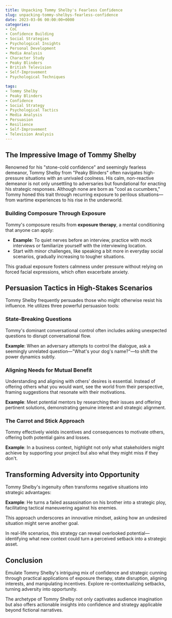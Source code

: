 ```yaml
---
title: Unpacking Tommy Shelby's Fearless Confidence
slug: unpacking-tommy-shelbys-fearless-confidence
date: 2023-03-06 00:00:00+0000
categories:
- CoC
- Confidence Building
- Social Strategies
- Psychological Insights
- Personal Development
- Media Analysis
- Character Study
- Peaky Blinders
- British Television
- Self-Improvement
- Psychological Techniques

tags:
- Tommy Shelby
- Peaky Blinders
- Confidence
- Social Strategy
- Psychological Tactics
- Media Analysis
- Persuasion
- Resilience
- Self-Improvement
- Television Analysis
---
```


## The Impressive Image of Tommy Shelby

Renowned for his "stone-cold confidence" and seemingly fearless demeanor, Tommy Shelby from "Peaky Blinders" often navigates high-pressure situations with an unrivaled coolness. His calm, non-reactive demeanor is not only unsettling to adversaries but foundational for enacting his strategic responses. Although none are born as "cool as cucumbers," Tommy honed this trait through recurring exposure to perilous situations—from wartime experiences to his rise in the underworld.

### Building Composure Through Exposure

Tommy's composure results from **exposure therapy**, a mental conditioning that anyone can apply:

- **Example**: To quiet nerves before an interview, practice with mock interviews or familiarize yourself with the interviewing location.
- Start with minor challenges, like speaking a bit more in everyday social scenarios, gradually increasing to tougher situations.

This gradual exposure fosters calmness under pressure without relying on forced facial expressions, which often exacerbate anxiety.

## Persuasion Tactics in High-Stakes Scenarios

Tommy Shelby frequently persuades those who might otherwise resist his influence. He utilizes three powerful persuasion tools:

### State-Breaking Questions

Tommy's dominant conversational control often includes asking unexpected questions to disrupt conversational flow.

**Example**: When an adversary attempts to control the dialogue, ask a seemingly unrelated question—"What's your dog's name?"—to shift the power dynamics subtly.

### Aligning Needs for Mutual Benefit

Understanding and aligning with others' desires is essential. Instead of offering others what you would want, see the world from their perspective, framing suggestions that resonate with their motivations.

**Example**: Meet potential mentors by researching their issues and offering pertinent solutions, demonstrating genuine interest and strategic alignment.

### The Carrot and Stick Approach

Tommy effectively wields incentives and consequences to motivate others, offering both potential gains and losses.

**Example**: In a business context, highlight not only what stakeholders might achieve by supporting your project but also what they might miss if they don't.

## Transforming Adversity into Opportunity

Tommy Shelby's ingenuity often transforms negative situations into strategic advantages:

**Example**: He turns a failed assassination on his brother into a strategic ploy, facilitating tactical maneuvering against his enemies.

This approach underscores an innovative mindset, asking how an undesired situation might serve another goal.

In real-life scenarios, this strategy can reveal overlooked potential—identifying what new context could turn a perceived setback into a strategic asset.

## Conclusion

Emulate Tommy Shelby's intriguing mix of confidence and strategic cunning through practical applications of exposure therapy, state disruption, aligning interests, and manipulating incentives. Explore re-contextualizing setbacks, turning adversity into opportunity.

The archetype of Tommy Shelby not only captivates audience imagination but also offers actionable insights into confidence and strategy applicable beyond fictional narratives.
